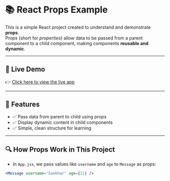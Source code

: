 # 📚 React Props Example

This is a simple React project created to understand and demonstrate **props**.  
Props (short for *properties*) allow data to be passed from a parent component to a child component, making components **reusable and dynamic**.

---

## 🔗 Live Demo

👉 [Click here to view the live app](https://react-event-handling-rho.vercel.app/)

---

## 🚀 Features

- ✅ Pass data from parent to child using props
- ✅ Display dynamic content in child components
- ✅ Simple, clean structure for learning

---

## 🔍 How Props Work in This Project

- In `App.jsx`, we pass values like `username` and `age` to `Message` as props:

```jsx
<Message username="Sankhar" age={21} />
